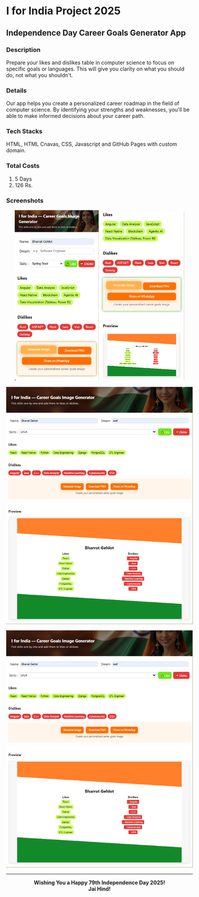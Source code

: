 # I for India Project 2025

## Independence Day Career Goals Generator App

### Description
Prepare your likes and dislikes table in computer science to focus on specific goals or languages. This will give you clarity on what you should do, not what you shouldn't.

### Details
Our app helps you create a personalized career roadmap in the field of computer science. By identifying your strengths and weaknesses, you'll be able to make informed decisions about your career path.

### Tech Stacks
HTML, HTML Cnavas, CSS, Javascript and GitHub Pages with custom domain.

### Total Costs
1. 5 Days
2. 126 Rs.

### Screenshots
<p align="center">
  <img src="assets/screenshots/sc1.png" width="45%" />
  <img src="assets/screenshots/sc2.png" width="45%" />
</p>

![Screenshot](assets/screenshots/sc2-big.png)

<p align="center">
  <img src="assets/screenshots/sc2-big.png" alt="Screenshot" />
</p>

---


<div align="center">

**Wishing You a Happy 79th Independence Day 2025!**  
**Jai Hind!**

</div>
